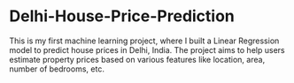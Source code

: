 # Delhi-House-Price-Prediction
This is my first machine learning project, where I built a Linear Regression model to predict house prices in Delhi, India. The project aims to help users estimate property prices based on various features like location, area, number of bedrooms, etc.
